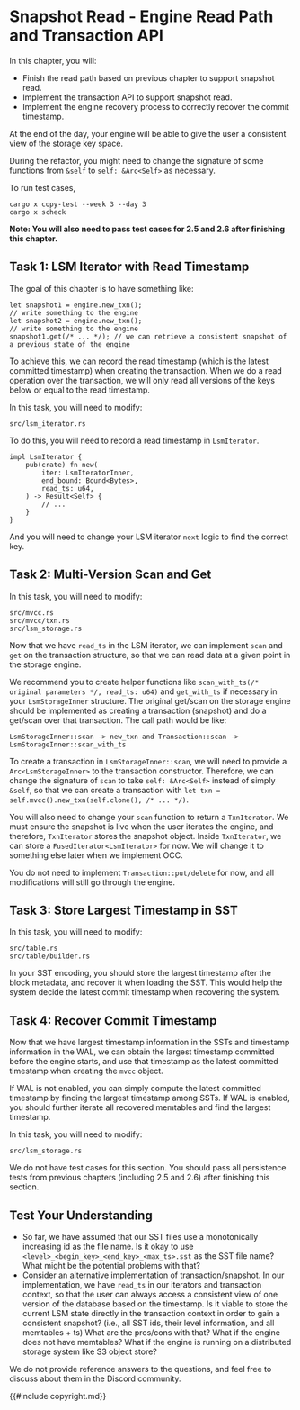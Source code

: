 # Snapshot Read - Engine Read Path and Transaction API

In this chapter, you will:

* Finish the read path based on previous chapter to support snapshot read.
* Implement the transaction API to support snapshot read.
* Implement the engine recovery process to correctly recover the commit timestamp.

At the end of the day, your engine will be able to give the user a consistent view of the storage key space.

During the refactor, you might need to change the signature of some functions from `&self` to `self: &Arc<Self>` as necessary.

To run test cases,

```
cargo x copy-test --week 3 --day 3
cargo x scheck
```

**Note: You will also need to pass test cases for 2.5 and 2.6 after finishing this chapter.**

## Task 1: LSM Iterator with Read Timestamp

The goal of this chapter is to have something like:

```rust,no_run
let snapshot1 = engine.new_txn();
// write something to the engine
let snapshot2 = engine.new_txn();
// write something to the engine
snapshot1.get(/* ... */); // we can retrieve a consistent snapshot of a previous state of the engine
```

To achieve this, we can record the read timestamp (which is the latest committed timestamp) when creating the transaction. When we do a read operation over the transaction, we will only read all versions of the keys below or equal to the read timestamp.

In this task, you will need to modify:

```
src/lsm_iterator.rs
```

To do this, you will need to record a read timestamp in `LsmIterator`.

```rust,no_run
impl LsmIterator {
    pub(crate) fn new(
        iter: LsmIteratorInner,
        end_bound: Bound<Bytes>,
        read_ts: u64,
    ) -> Result<Self> {
        // ...
    }
}
```

And you will need to change your LSM iterator `next` logic to find the correct key.

## Task 2: Multi-Version Scan and Get

In this task, you will need to modify:

```
src/mvcc.rs
src/mvcc/txn.rs
src/lsm_storage.rs
```

Now that we have `read_ts` in the LSM iterator, we can implement `scan` and `get` on the transaction structure, so that we can read data at a given point in the storage engine.

We recommend you to create helper functions like `scan_with_ts(/* original parameters */, read_ts: u64)` and `get_with_ts` if necessary in your `LsmStorageInner` structure. The original get/scan on the storage engine should be implemented as creating a transaction (snapshot) and do a get/scan over that transaction. The call path would be like:

```
LsmStorageInner::scan -> new_txn and Transaction::scan -> LsmStorageInner::scan_with_ts
```

To create a transaction in `LsmStorageInner::scan`, we will need to provide a `Arc<LsmStorageInner>` to the transaction constructor. Therefore, we can change the signature of `scan` to take `self: &Arc<Self>` instead of simply `&self`, so that we can create a transaction with `let txn = self.mvcc().new_txn(self.clone(), /* ... */)`.

You will also need to change your `scan` function to return a `TxnIterator`. We must ensure the snapshot is live when the user iterates the engine, and therefore, `TxnIterator` stores the snapshot object. Inside `TxnIterator`, we can store a `FusedIterator<LsmIterator>` for now. We will change it to something else later when we implement OCC.

You do not need to implement `Transaction::put/delete` for now, and all modifications will still go through the engine.

## Task 3: Store Largest Timestamp in SST

In this task, you will need to modify:

```
src/table.rs
src/table/builder.rs
```

In your SST encoding, you should store the largest timestamp after the block metadata, and recover it when loading the SST. This would help the system decide the latest commit timestamp when recovering the system.

## Task 4: Recover Commit Timestamp

Now that we have largest timestamp information in the SSTs and timestamp information in the WAL, we can obtain the largest timestamp committed before the engine starts, and use that timestamp as the latest committed timestamp when creating the `mvcc` object.

If WAL is not enabled, you can simply compute the latest committed timestamp by finding the largest timestamp among SSTs. If WAL is enabled, you should further iterate all recovered memtables and find the largest timestamp.

In this task, you will need to modify:

```
src/lsm_storage.rs
```

We do not have test cases for this section. You should pass all persistence tests from previous chapters (including 2.5 and 2.6) after finishing this section.

## Test Your Understanding

* So far, we have assumed that our SST files use a monotonically increasing id as the file name. Is it okay to use `<level>_<begin_key>_<end_key>_<max_ts>.sst` as the SST file name? What might be the potential problems with that?
* Consider an alternative implementation of transaction/snapshot. In our implementation, we have `read_ts` in our iterators and transaction context, so that the user can always access a consistent view of one version of the database based on the timestamp. Is it viable to store the current LSM state directly in the transaction context in order to gain a consistent snapshot? (i.e., all SST ids, their level information, and all memtables + ts) What are the pros/cons with that? What if the engine does not have memtables? What if the engine is running on a distributed storage system like S3 object store?

We do not provide reference answers to the questions, and feel free to discuss about them in the Discord community.

{{#include copyright.md}}
